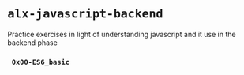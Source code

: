 #  `alx-javascript-backend`
Practice exercises in light of understanding javascript and it use in the backend phase

### ` 0x00-ES6_basic`
